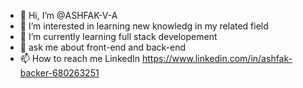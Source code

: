- 👋 Hi, I’m @ASHFAK-V-A
- 👀 I’m interested in learning new knowledg in my related field 
- 🌱 I’m currently learning full stack developement 
- 💞️ ask me about front-end and back-end 
- 📫 How to reach me LinkedIn 
https://www.linkedin.com/in/ashfak-backer-680263251 
